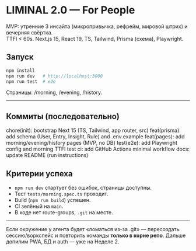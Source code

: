 # LIMINAL 2.0 — For People

MVP: утренние 3 инсайта (микропривычка, рефрейм, мировой штрих) и вечерняя свёртка.  
TTFI < 60s. Next.js 15, React 19, TS, Tailwind, Prisma (схема), Playwright.

## Запуск
```bash
npm install
npm run dev   # http://localhost:3000
npm run test  # e2e
```

Страницы: /morning, /evening, /history.

---

## Коммиты (последовательно)

chore(init): bootstrap Next 15 (TS, Tailwind, app router, src)
feat(prisma): add schema (User, Entry, Insight, Rule) and .env.example
feat(pages): add morning/evening/history pages (MVP, no DB)
test(e2e): add Playwright config and morning TTFI test
ci: add GitHub Actions minimal workflow
docs: update README (run instructions)

## Критерии успеха
- `npm run dev` стартует без ошибок, страницы доступны.
- Тест `tests/morning.spec.ts` проходит.
- Build (`npm run build`) успешен.
- CI зелёный на `main`.
- В коде нет route-groups, `.git` на месте.

---

Если окружение у агента будет «ломаться из-за .git» — пересоздать сессию/воркспейс и повторить команды **только в корне репо**. Дальше допилим PWA, БД и auth — уже на Неделе 2.
